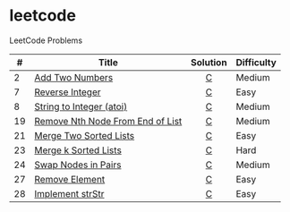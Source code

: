 # leetcode
LeetCode Problems

| # | Title | Solution | Difficulty |
|---|-------|:--------:|------------|
|2| [Add Two Numbers](https://leetcode.com/problems/add-two-numbers/description/) | [C](./solutions/AddTwoNumbers.c) | Medium |
|7| [Reverse Integer](https://leetcode.com/problems/reverse-integer/description/) | [C](./solutions/ReverseInteger.c) | Easy |
|8| [String to Integer (atoi)](https://leetcode.com/problems/string-to-integer-atoi/description/) | [C](./solutions/StringToInteger.c) | Medium |
|19| [Remove Nth Node From End of List](https://leetcode.com/problems/remove-nth-node-from-end-of-list/description/) | [C](./solutions/RemoveNthFromEnd.c) | Medium |
|21| [Merge Two Sorted Lists](https://leetcode.com/problems/merge-two-sorted-lists/description/) | [C](./solutions/MergeTwoLists.c) | Easy |
|23| [Merge k Sorted Lists](https://leetcode.com/problems/merge-k-sorted-lists/description/) | [C](./solutions/MergeKLists.c) | Hard |
|24| [Swap Nodes in Pairs](https://leetcode.com/problems/swap-nodes-in-pairs/description/) | [C](./solutions/SwapPairs.c) | Medium |
|27| [Remove Element](https://leetcode.com/problems/remove-element/description/) | [C](./solutions/RemoveElement.c) | Easy |
|28| [Implement strStr](https://leetcode.com/problems/implement-strstr/description/) | [C](./solutions/StrStr.c) | Easy |

